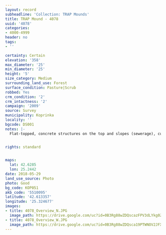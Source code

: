 ```yaml
---
layout: record
subheadline: 'Collection: TRAP Mounds'
title: TRAP Mound - 4078
uuid: '4078'
categories:
- 4000-4999
header: no
tags:
- ''

certainty: Certain
elevation: '358'
max_diameter: '25'
min_diameter: '25'
height: '5'
size_category: Medium
surrounding_land_use: Forest
surface_condition: Pasture|Scrub
robbed: Yes
crm_condition: '2'
crm_intactness: '2'
campaign: '2009'
source: Survey
municipality: Koprinka
locality: ''
bgcode: DS001
notes: |-
  Flat-topped, concrete structures on the top and slopes (sewerage), cutting in N slope.


rights: standard


maps:
  lat: 42.6285
  lon: 25.2442
date: 2018-05-29
land_use_source: Photo
photo: Good
bg_code: КОР051
akb_code: '5510095'
latitude: '42.613357'
longitude: '25.324677'
images:
- title: 4078_Overview_N.JPG
  image_path: https://drive.google.com/uc?id=0B3Rg88wZDQscazFPV3dLYkg0ZDQ
- title: 4078_Overview_W.JPG
  image_path: https://drive.google.com/uc?id=0B3Rg88wZDQsca19PTWNOV2JFX28
---
```

